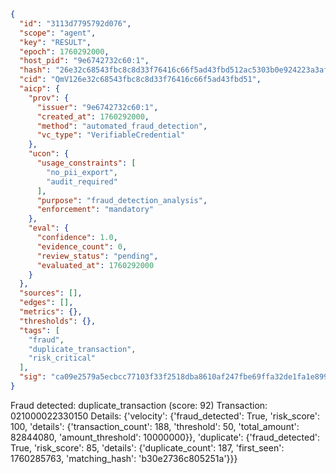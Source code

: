 ```json
{
  "id": "3113d7795792d076",
  "scope": "agent",
  "key": "RESULT",
  "epoch": 1760292000,
  "host_pid": "9e6742732c60:1",
  "hash": "26e32c68543fbc8c8d33f76416c66f5ad43fbd512ac5303b0e924223a3af01bb",
  "cid": "QmV126e32c68543fbc8c8d33f76416c66f5ad43fbd51",
  "aicp": {
    "prov": {
      "issuer": "9e6742732c60:1",
      "created_at": 1760292000,
      "method": "automated_fraud_detection",
      "vc_type": "VerifiableCredential"
    },
    "ucon": {
      "usage_constraints": [
        "no_pii_export",
        "audit_required"
      ],
      "purpose": "fraud_detection_analysis",
      "enforcement": "mandatory"
    },
    "eval": {
      "confidence": 1.0,
      "evidence_count": 0,
      "review_status": "pending",
      "evaluated_at": 1760292000
    }
  },
  "sources": [],
  "edges": [],
  "metrics": {},
  "thresholds": {},
  "tags": [
    "fraud",
    "duplicate_transaction",
    "risk_critical"
  ],
  "sig": "ca09e2579a5ecbcc77103f33f2518dba8610af247fbe69ffa32de1fa1e899e07"
}
```

Fraud detected: duplicate_transaction (score: 92)
Transaction: 021000022330150
Details: {'velocity': {'fraud_detected': True, 'risk_score': 100, 'details': {'transaction_count': 188, 'threshold': 50, 'total_amount': 82844080, 'amount_threshold': 10000000}}, 'duplicate': {'fraud_detected': True, 'risk_score': 85, 'details': {'duplicate_count': 187, 'first_seen': 1760285763, 'matching_hash': 'b30e2736c805251a'}}}